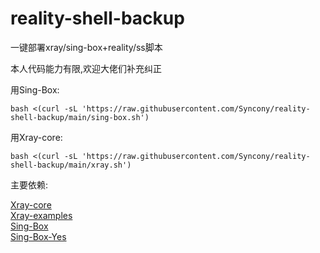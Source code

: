 # reality-shell-backup
一键部署xray/sing-box+reality/ss脚本

本人代码能力有限,欢迎大佬们补充纠正

用Sing-Box:
```
bash <(curl -sL 'https://raw.githubusercontent.com/Syncony/reality-shell-backup/main/sing-box.sh')
```
用Xray-core:
```
bash <(curl -sL 'https://raw.githubusercontent.com/Syncony/reality-shell-backup/main/xray.sh')
```

主要依赖:

[Xray-core](https://github.com/XTLS/Xray-core)<br/>
[Xray-examples](https://github.com/chika0801/Xray-examples)<br/>
[Sing-Box](https://github.com/SagerNet/sing-box)<br/>
[Sing-Box-Yes](https://github.com/FranzKafkaYu/sing-box-yes/tree/main)

